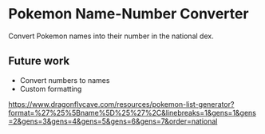# Pokemon Name-Number Converter

Convert Pokemon names into their number in the national dex.

## Future work
* Convert numbers to names
* Custom formatting

https://www.dragonflycave.com/resources/pokemon-list-generator?format=%27%25%5Bname%5D%25%27%2C&linebreaks=1&gens=1&gens=2&gens=3&gens=4&gens=5&gens=6&gens=7&order=national